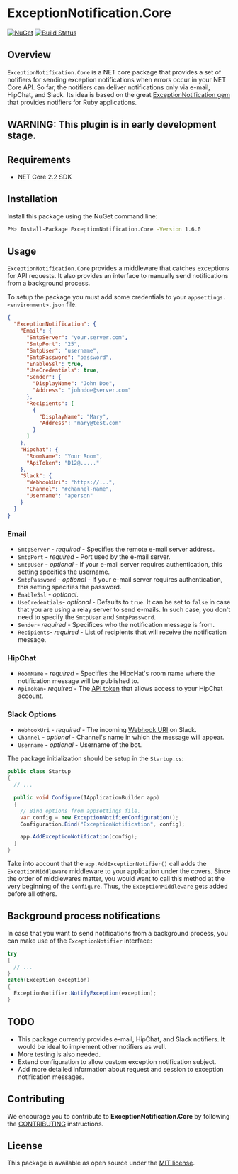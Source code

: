 # ExceptionNotification.Core

[![NuGet](https://img.shields.io/nuget/v/ExceptionNotification.Core.svg?style=flat-square)](https://www.nuget.org/packages/ExceptionNotification.Core)
[![Build Status](https://travis-ci.com/merodriguezblanco/ExceptionNotification.Core.svg?branch=master)](https://travis-ci.com/merodriguezblanco/ExceptionNotification.Core)

## Overview

`ExceptionNotification.Core` is a NET core package that provides a set of notifiers for sending exception notifications when errors occur in your NET Core API. So far, the notifiers can deliver notifications only via e-mail, HipChat, and Slack. Its idea is based on the great [ExceptionNotification gem](https://github.com/smartinez87/exception_notification) that provides notifiers for Ruby applications.

## **WARNING: This plugin is in early development stage.**


## Requirements

* NET Core 2.2 SDK

## Installation

Install this package using the NuGet command line:

```bash
PM> Install-Package ExceptionNotification.Core -Version 1.6.0
```

## Usage

`ExceptionNotification.Core` provides a middleware that catches exceptions for API requests. It also provides an interface to manually send notifications from a background process.

To setup the package you must add some credentials to your `appsettings.<environment>.json` file:

```json
{
  "ExceptionNotification": {
    "Email": {
      "SmtpServer": "your.server.com",
      "SmtpPort": "25",
      "SmtpUser": "username",
      "SmtpPassword": "password",
      "EnableSsl": true,
      "UseCredentials": true,
      "Sender": {
        "DisplayName": "John Doe",
        "Address": "johndoe@server.com"
      },
      "Recipients": [
        {
          "DisplayName": "Mary",
          "Address": "mary@test.com"
        }
      ]
    },
    "Hipchat": {
      "RoomName": "Your Room",
      "ApiToken": "D12@....."
    },
    "Slack": {
      "WebhookUri": "https://...",
      "Channel": "#channel-name",
      "Username": "aperson"
    }
  }
}
```

### Email
* `SmtpServer` - *required* - Specifies the remote e-mail server address.
* `SmtpPort` - *required* - Port used by the e-mail server.
* `SmtpUser` - *optional* - If your e-mail server requires authentication, this setting specifies the username.
* `SmtpPassword` - *optional* - If your e-mail server requires authentication, this setting specifies the password.
* `EnableSsl` - *optional*.
* `UseCredentials`- *optional* - Defaults to `true`. It can be set to `false` in case that you are using a relay server to send e-mails. In such case, you don't need to specify the `SmtpUser` and `SmtpPassword`.
* `Sender`- *required* - Specifices who the notification message is from.
* `Recipients`- *required* - List of recipients that will receive the notification message.

### HipChat
* `RoomName` - *required* - Specifies the HipcHat's room name where the notification message will be published to.
* `ApiToken`- *required* - The [API token](https://www.hipchat.com/docs/apiv2/method/generate_token) that allows access to your HipChat account.

### Slack Options
* `WebhookUri` - *required* - The incoming [Webhook URI](https://api.slack.com/incoming-webhooks) on Slack.
* `Channel` - *optional* - Channel's name in which the message will appear.
* `Username` - *optional* - Username of the bot.


The package initialization should be setup in the `Startup.cs`:

```csharp
public class Startup
{
  // ...

  public void Configure(IApplicationBuilder app)
  {
    // Bind options from appsettings file.
    var config = new ExceptionNotifierConfiguration();
    Configuration.Bind("ExceptionNotification", config);

    app.AddExceptionNotification(config);
  }
}
```

Take into account that the `app.AddExceptionNotifier()` call adds the `ExceptionMiddleware` middleware to your application under the covers. Since the order of middlewares matter, you would want to call this method at the very beginning of the `Configure`. Thus, the `ExceptionMiddleware` gets added before all others.


## Background process notifications

In case that you want to send notifications from a background process, you can make use of the `ExceptionNotifier` interface:

```csharp
try
{
  // ...
}
catch(Exception exception)
{
  ExceptionNotifier.NotifyException(exception);
}
```

## TODO

* This package currently provides e-mail, HipChat, and Slack notifiers. It would be ideal to implement other notifiers as well.
* More testing is also needed.
* Extend configuration to allow custom exception notification subject.
* Add more detailed information about request and session to exception notification messages.

## Contributing

We encourage you to contribute to **ExceptionNotification.Core** by following the [CONTRIBUTING](CONTRIBUTING.md) instructions.

## License

This package is available as open source under the [MIT license](https://www.opensource.org/licenses/MIT).
